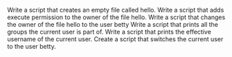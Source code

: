 Write a script that creates an empty file called hello.
Write a script that adds execute permission to the owner of the file hello.
Write a script that changes the owner of the file hello to the user betty
Write a script that prints all the groups the current user is part of.
Write a script that prints the effective username of the current user.
Create a script that switches the current user to the user betty.
